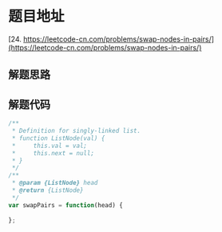 # 题目地址

[24. https://leetcode-cn.com/problems/swap-nodes-in-pairs/](https://leetcode-cn.com/problems/swap-nodes-in-pairs/)

## 解题思路

## 解题代码

```js
/**
 * Definition for singly-linked list.
 * function ListNode(val) {
 *     this.val = val;
 *     this.next = null;
 * }
 */
/**
 * @param {ListNode} head
 * @return {ListNode}
 */
var swapPairs = function(head) {
  
};
```
